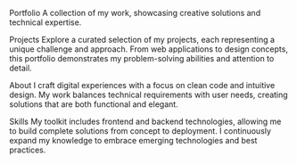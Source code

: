 Portfolio
A collection of my work, showcasing creative solutions and technical expertise.


Projects
Explore a curated selection of my projects, each representing a unique challenge and approach. From web applications to design concepts, this portfolio demonstrates my problem-solving abilities and attention to detail.


About
I craft digital experiences with a focus on clean code and intuitive design. My work balances technical requirements with user needs, creating solutions that are both functional and elegant.


Skills
My toolkit includes frontend and backend technologies, allowing me to build complete solutions from concept to deployment. I continuously expand my knowledge to embrace emerging technologies and best practices.

